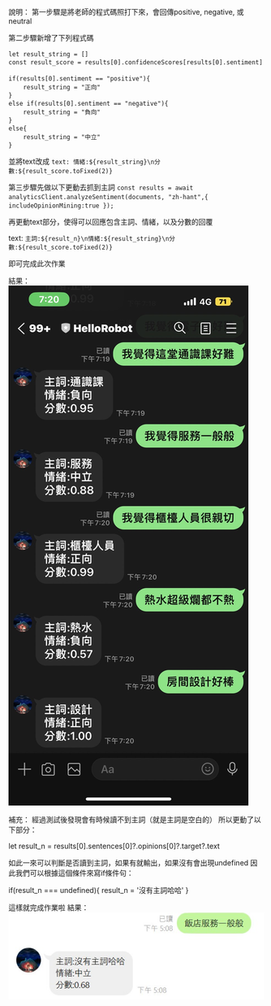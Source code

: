 說明：
第一步驟是將老師的程式碼照打下來，會回傳positive, negative, 或neutral

第二步驟新增了下列程式碼

    let result_string = []
    const result_score = results[0].confidenceScores[results[0].sentiment]

    if(results[0].sentiment == "positive"){
        result_string = "正向"
    }
    else if(results[0].sentiment == "negative"){
        result_string = "負向"
    }
    else{
        result_string = "中立"
    }

並將text改成
`
text: 情緒:${result_string}\n分數:${result_score.toFixed(2)}
`

第三步驟先做以下更動去抓到主詞
`
const results = await analyticsClient.analyzeSentiment(documents, "zh-hant",{
        includeOpinionMining:true
    });
`

再更動text部分，使得可以回應包含主詞、情緒，以及分數的回覆

text: `主詞:${result_n}\n情緒:${result_string}\n分數:${result_score.toFixed(2)}`


即可完成此次作業

結果：
![Alt text](result.jpg)

補充：
經過測試後發現會有時候讀不到主詞（就是主詞是空白的）
所以更動了以下部分：

let result_n = results[0].sentences[0]?.opinions[0]?.target?.text

如此一來可以判斷是否讀到主詞，如果有就輸出，如果沒有會出現undefined
因此我們可以根據這個條件來寫if條件句：

if(result_n === undefined){
    result_n = '沒有主詞哈哈'
}

這樣就完成作業啦
結果：
![Alt text](Result_undefined.jpg)
